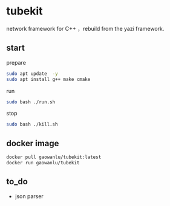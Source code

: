 # tubekit

network framework for C++ ，rebuild from the yazi framework.

## start

prepare  

```bash
sudo apt update  -y 
sudo apt install g++ make cmake
```

run  

```bash
sudo bash ./run.sh
```

stop  

```bash
sudo bash ./kill.sh
```

## docker image

```bash
docker pull gaowanlu/tubekit:latest
docker run gaowanlu/tubekit
```

## to_do

* json parser